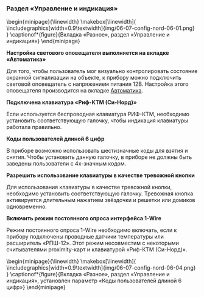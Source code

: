 ### Раздел «Управление и индикация»


\begin{minipage}{\linewidth}
	\makebox[\linewidth]{
 		\includegraphics[width=0.9\textwidth]{img/06-07-config-nord-06-01.png}
 	}
	\captionof*{figure}{Вкладка «Разное», раздел «Управление и индикация»}
\end{minipage}

**Настройка светового оповещателя выполняется на вкладке «Автоматика»**

Для того, чтобы пользователь мог визуально контролировать состояние охранной сигнализации на объекте, к прибору можно подключить световой оповещатель с напряжением питания 12В. Настройка этого оповещателя производится на вкладке [Автоматика](#config-automation).

**Подключена клавиатура «Риф-КТМ (Си-Норд)»**

Если используется беспроводная клавиатура РИФ-КТМ, необходимо установить соответствующую галочку, чтобы индикация клавиатуры работала правильно.

**Коды пользователей длиной 6 цифр**

В приборе возможно использовать шестизначные коды для взятия и снятия. Чтобы установить данную галочку, в приборе не должны быть заведены пользователи  с 4х-значным кодом.

**Разрешить использование клавиатуры в качестве тревожной кнопки**

Для использования клавиатуры в качестве тревожной кнопки, необходимо установить соответствующую галочку. Тревожная кнопка активируется длительным нажатием звёздочки и решетки  или домиков одновременно.

**Включить режим постоянного опроса интерфейса 1-Wire**

Режим постоянного опроса 1-Wire необходимо включать, если к прибору подключены проводные датчики температуры или расширитель «РПШ-12».
Этот режим несовместим с некоторыми считывателями proximity-карт и клавиатурой «Риф-КТМ (Си-Норд)».


\begin{minipage}{\linewidth}
	\makebox[\linewidth]{
 		\includegraphics[width=0.9\textwidth]{img/06-07-config-nord-06-04.png}
 	}
	\captionof*{figure}{Вкладка «Разное», раздел «Управление и индикация», установлен параметр «Коды пользователей длиной 6 цифр»}
\end{minipage}

